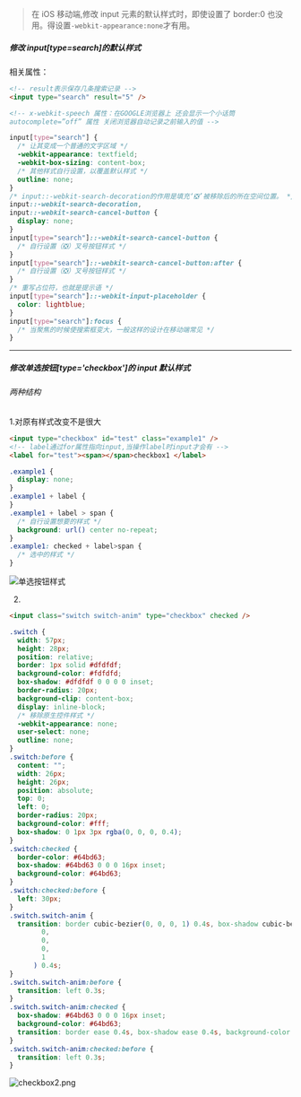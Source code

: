 > 在 iOS 移动端,修改 input 元素的默认样式时，即使设置了 border:0 也没用。得设置`-webkit-appearance:none`才有用。

##### 修改 input[type=search]的默认样式

相关属性：

```html
<!-- result表示保存几条搜索记录 -->
<input type="search" result="5" />

<!-- x-webkit-speech 属性：在GOOGLE浏览器上 还会显示一个小话筒
autocomplete=”off” 属性 关闭浏览器自动记录之前输入的值 -->
```

```css
input[type="search"] {
  /* 让其变成一个普通的文字区域 */
  -webkit-appearance: textfield;
  -webkit-box-sizing: content-box;
  /* 其他样式自行设置，以覆盖默认样式 */
  outline: none;
}
/* input::-webkit-search-decoration的作用是填充‘❎’被移除后的所在空间位置。 */
input::-webkit-search-decoration,
input::-webkit-search-cancel-button {
  display: none;
}
input[type="search"]::-webkit-search-cancel-button {
  /* 自行设置（❎）叉号按钮样式 */
}
input[type="search"]::-webkit-search-cancel-button:after {
  /* 自行设置（❎）叉号按钮样式 */
}
/* 重写占位符，也就是提示语 */
input[type="search"]::-webkit-input-placeholder {
  color: lightblue;
}
input[type="search"]:focus {
  /* 当聚焦的时候使搜索框变大，一般这样的设计在移动端常见 */
}
```

---

##### 修改单选按钮[type='checkbox']的 input 默认样式

###### 两种结构

1.对原有样式改变不是很大

```html
<input type="checkbox" id="test" class="example1" />
<!-- label通过for属性指向input,当操作label时input才会有 -->
<label for="test"><span></span>checkbox1 </label>
```

```css
.example1 {
  display: none;
}
.example1 + label {
}
.example1 + label > span {
  /* 自行设置想要的样式 */
  background: url() center no-repeat;
}
.example1: checked + label>span {
  /* 选中的样式 */
}
```

![单选按钮样式](https://i.loli.net/2019/12/10/rvU7WcFfBpS8ZsO.png)

2.

```html
<input class="switch switch-anim" type="checkbox" checked />
```

```css
.switch {
  width: 57px;
  height: 28px;
  position: relative;
  border: 1px solid #dfdfdf;
  background-color: #fdfdfd;
  box-shadow: #dfdfdf 0 0 0 0 inset;
  border-radius: 20px;
  background-clip: content-box;
  display: inline-block;
  /* 移除原生控件样式 */
  -webkit-appearance: none;
  user-select: none;
  outline: none;
}
.switch:before {
  content: "";
  width: 26px;
  height: 26px;
  position: absolute;
  top: 0;
  left: 0;
  border-radius: 20px;
  background-color: #fff;
  box-shadow: 0 1px 3px rgba(0, 0, 0, 0.4);
}
.switch:checked {
  border-color: #64bd63;
  box-shadow: #64bd63 0 0 0 16px inset;
  background-color: #64bd63;
}
.switch:checked:before {
  left: 30px;
}
.switch.switch-anim {
  transition: border cubic-bezier(0, 0, 0, 1) 0.4s, box-shadow cubic-bezier(
        0,
        0,
        0,
        1
      ) 0.4s;
}
.switch.switch-anim:before {
  transition: left 0.3s;
}
.switch.switch-anim:checked {
  box-shadow: #64bd63 0 0 0 16px inset;
  background-color: #64bd63;
  transition: border ease 0.4s, box-shadow ease 0.4s, background-color ease 1.2s;
}
.switch.switch-anim:checked:before {
  transition: left 0.3s;
}
```

![checkbox2.png](https://i.loli.net/2019/12/10/pxOZLoMI38gzCQj.png)
